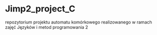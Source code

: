# Jimp2_project_C
repozytorium projektu automatu komórkowego realizowanego w ramach zajęć Języków i metod programowania 2
